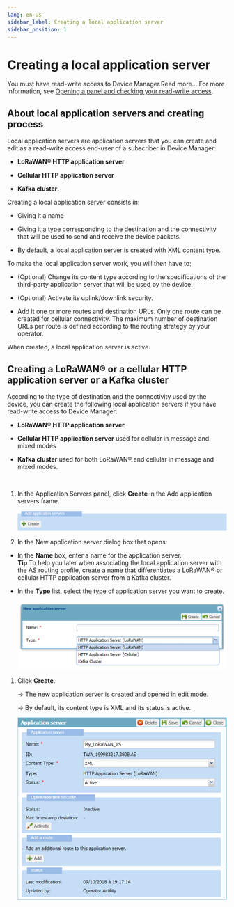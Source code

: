 ```yaml
---
lang: en-us
sidebar_label: Creating a local application server
sidebar_position: 1
---
```


# Creating a local application server

You must have read-write access to Device Manager.Read more\... For more
information, see [Opening a panel and checking your read-write
access](../use-interface.md#opening-a-panel-and-checking-your-read-write-access).

## About local application servers and creating process

Local application servers are application servers that you can create
and edit as a read-write access end-user of a subscriber in Device
Manager:

- **LoRaWAN® HTTP application server**

- **Cellular HTTP application server**

- **Kafka cluster**.

Creating a local application server consists in:

- Giving it a name

- Giving it a type corresponding to the destination and the connectivity
  that will be used to send and receive the device packets.

- By default, a local application server is created with XML content
  type.

To make the local application server work, you will then have to:

- (Optional) Change its content type according to the specifications of
  the third-party application server that will be used by the device.

- (Optional) Activate its uplink/downlink security.

- Add it one or more routes and destination URLs. Only one route can be
  created for cellular connectivity. The maximum number of destination
  URLs per route is defined according to the routing strategy by your
  operator.

When created, a local application server is active.

## Creating a LoRaWAN® or a cellular HTTP application server or a Kafka cluster

According to the type of destination and the connectivity used by the
device, you can create the following local application servers if you
have read-write access to Device Manager:

- **LoRaWAN® HTTP application server**

- **Cellular HTTP application server** used for cellular in message and
  mixed modes

- **Kafka cluster** used for both LoRaWAN® and cellular in message and
  mixed modes.

 

1.  In the Application Servers panel, click **Create** in the Add
    application servers frame.

    ![](./_images/creating-a-lorawan-or-a-cellular.png)

2.  In the New application server dialog box that opens:

- In the **Name** box, enter a name for the application server.  
  **Tip** To help you later when associating the local application
  server with the AS routing profile, create a name that differentiates
  a LoRaWAN® or cellular HTTP application server from a Kafka cluster.

- In the **Type** list, select the type of application server you want
  to create.

  ![](./_images/creating-a-lorawan-or-a-cellular-1.png)

1.  Click **Create**.

    -\> The new application server is created and opened in edit mode.

    -\> By default, its content type is XML and its status is active.

    ![](./_images/creating-a-lorawan-or-a-cellular-2.png)

